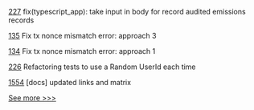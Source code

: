 
[227](https://github.com/hyperledger-labs/blockchain-carbon-accounting/pull/227) fix(typescript_app): take input in body for record audited emissions records 

[135](https://github.com/hyperledger-labs/go-perun/pull/135) Fix tx nonce mismatch error: approach 3

[134](https://github.com/hyperledger-labs/go-perun/pull/134) Fix tx nonce mismatch error: approach 1

[226](https://github.com/hyperledger-labs/blockchain-carbon-accounting/pull/226) Refactoring tests to use a Random UserId each time

[1554](https://github.com/hyperledger-labs/blockchain-automation-framework/pull/1554) [docs] updated links and matrix


[See more >>>](https://start-here.hyperledger.org/pull-requests)
